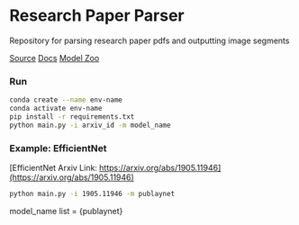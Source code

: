 # Research Paper Parser
Repository for parsing research paper pdfs and outputting image segments

[Source](https://github.com/Layout-Parser/layout-parser)
[Docs](https://layout-parser.readthedocs.io/en/latest/notes/modelzoo.html)
[Model Zoo](https://layout-parser.readthedocs.io/en/latest/notes/modelzoo.html)

### Run
``` bash
conda create --name env-name
conda activate env-name
pip install -r requirements.txt
python main.py -i arxiv_id -m model_name
```

### Example: EfficientNet
[EfficientNet Arxiv Link: https://arxiv.org/abs/1905.11946](https://arxiv.org/abs/1905.11946)
``` bash
python main.py -i 1905.11946 -m publaynet
```

model_name list = {publaynet}

